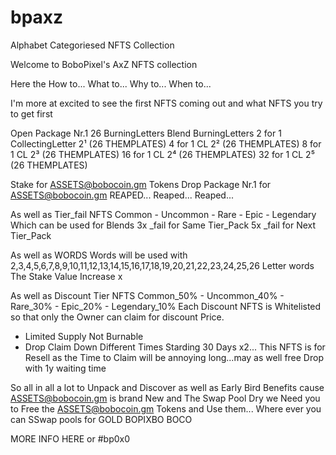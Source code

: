 # bpaxz
Alphabet Categoriesed NFTS Collection 

Welcome to BoboPixel's AxZ NFTS collection

Here the How to... What to... Why to... When to...


I'm more at excited to see the first NFTS coming out and what NFTS you try to get first


Open Package Nr.1 
26 BurningLetters
Blend BurningLetters
2 for 1 CollectingLetter 2¹ (26 THEMPLATES)
4 for 1 CL 2² (26 THEMPLATES)
8 for 1 CL 2³ (26 THEMPLATES)
16 for 1 CL 2⁴ (26 THEMPLATES)
32 for 1 CL 2⁵ (26 THEMPLATES)

Stake for ASSETS@bobocoin.gm Tokens
Drop Package Nr.1 for ASSETS@bobocoin.gm
REAPED... Reaped... Reaped...

As well as Tier_fail NFTS
Common - Uncommon - Rare - Epic - Legendary
Which can be used for Blends
3x _fail for Same Tier_Pack
5x _fail for Next Tier_Pack

As well as WORDS
Words will be used with 2,3,4,5,6,7,8,9,10,11,12,13,14,15,16,17,18,19,20,21,22,23,24,25,26 
Letter words The Stake Value Increase x

As well as Discount Tier NFTS
Common_50% - Uncommon_40% - Rare_30% - Epic_20% - Legendary_10%
Each Discount NFTS is Whitelisted so that only the Owner can claim for discount Price.
- Limited Supply Not Burnable
- Drop Claim Down Different Times Starding 30 Days x2...
This NFTS is for Resell as the Time to Claim will be annoying long...may as well free Drop with 1y waiting time

So all in all a lot to Unpack and Discover as well as Early Bird Benefits cause ASSETS@bobocoin.gm is brand New and The Swap Pool Dry we Need you to Free the ASSETS@bobocoin.gm Tokens and Use them... Where ever you can
SSwap pools for GOLD BOPIXBO BOCO 


MORE INFO HERE or #bp0x0
